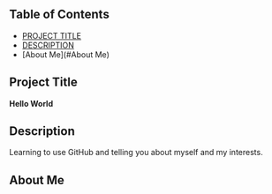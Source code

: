 ## Table of Contents

- [PROJECT TITLE](#Project-Title)
- [DESCRIPTION](#Description)
- [About Me](#About Me) 

## Project Title

**Hello World**

## Description

Learning to use GitHub and telling you about myself and my interests.

## About Me
